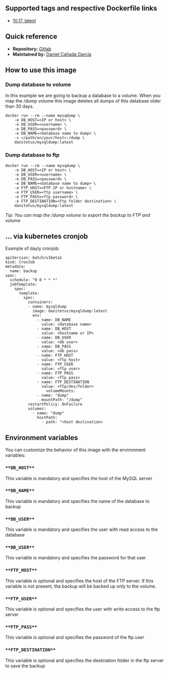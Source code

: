 ## Supported tags and respective Dockerfile links
- [10.17, latest](https://gitlab.com/danitetus/mysqldump)

## Quick reference

- **Repository:** [Gitlab](https://gitlab.com/danitetus/mysqldump)
- **Maintained by:** [Daniel Cañada García](https://gitlab.com/danitetus)

## How to use this image

### **Dump database to volume**
In this example we are going to backup a database to a volume. When you map the /dump volume this image deletes all dumps of this database older than 30 days.
```
docker run --rm --name mysqdump \
	-e DB_HOST=<IP or host> \
	-e DB_USER=<username> \
	-e DB_PASS=<password> \
	-e DB_NAME=<database name to dump> \
	-v </path/on/your/host>:/dump \
	danitetus/mysqldump:latest
```

### **Dump database to ftp**

```
docker run --rm --name mysqdump \
	-e DB_HOST=<IP or host> \
	-e DB_USER=<username> \
	-e DB_PASS=<password> \
	-e DB_NAME=<database name to dump> \
	-e FTP_HOST=<FTP IP or hostname> \
	-e FTP_USER=<ftp username> \
	-e FTP_PASS=<ftp password> \
	-e FTP_DESTINATION=<ftp folder destination> \
	danitetus/mysqldump:latest
```

*Tip: You can map the /dump volume to export the backup to FTP and volume*

## ... via kubernetes cronjob
Example of dayly cronjob:
```
apiVersion: batch/v1beta1
kind: CronJob
metadata:
  name: backup
spec:
  schedule: "0 0 * * *"
  jobTemplate:
    spec:
      template:
        spec:
          containers:
          - name: mysqldump
            image: danitetus/mysqldump:latest
            env:
              - name: DB_NAME
                value: <database name>
              - name: DB_HOST
                value: <hostname or IP>
              - name: DB_USER
                value: <db user>
              - name: DB_PASS
                value: <db pass>
              - name: FTP_HOST
                value: <ftp host>
              - name: FTP_USER
                value: <ftp user>
              - name: FTP_PASS
                value: <ftp pass>
              - name: FTP_DESTINATION
                value: <ftp/des/folder>
			      volumeMounts:
              - name: "dump"
                mountPath: "/dump"
          restartPolicy: OnFailure
          volumes:
            - name: "dump"
              hostPath:
                - path: "<host destination>

```

## Environment variables

You can customize the behavior of this image with the environment variables:

### `**DB_HOST**`
This variable is mandatory and specifies the host of the MySQL server

### `**DB_NAME**`
This variable is mandatory and specifies the name of the database to backup

### `**DB_USER**`
This variable is mandatory and specifies the user with read access to the database

### `**DB_USER**`
This variable is mandatory and specifies the password for that user

### `**FTP_HOST**`
This variable is optional and specifies the host of the FTP server. If this variable is not present, tha backup will be backed up only to the volume.

### `**FTP_USER**`
This variable is optional and specifies the user with write access to the ftp server

### `**FTP_PASS**`
This variable is optional and specifies the password of the ftp user

### `**FTP_DESTINATION**`
This variable is optional and specifies the destination folder in the ftp server to save the backup